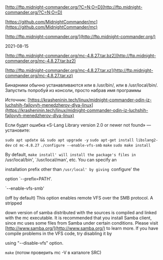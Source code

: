 
[http://ftp.midnight-commander.org/?C=N;O=D](http://ftp.midnight-commander.org/?C=N;O=D)

[https://github.com/MidnightCommander/mc](https://github.com/MidnightCommander/mc)

[http://ftp.midnight-commander.org/](http://ftp.midnight-commander.org/)

2021-08-15

[http://ftp.midnight-commander.org/mc-4.8.27.tar.bz2](http://ftp.midnight-commander.org/mc-4.8.27.tar.bz2)

[http://ftp.midnight-commander.org/mc-4.8.27.tar.xz](http://ftp.midnight-commander.org/mc-4.8.27.tar.xz)

Бинарники обычно устанавливаются или в /usr/bin/, или в /usr/local/bin/. Запустить попробуй из консоли, просто набрав имя программы

Источник: [https://krasheninin.tech/linux/midnight-commander-odin-iz-luchshih-fajlovyh-menedzherov-dlya-linux](https://krasheninin.tech/linux/midnight-commander-odin-iz-luchshih-fajlovyh-menedzherov-dlya-linux)

Если будет ошибка «S-Lang Library version 2.0 or newer not found» — установите:

`sudo apt update && sudo apt upgrade -y`
`sudo apt-get install libslang2-dev`
`cd mc-4.8.27`
`./configure --enable-vfs-smb`
`make`
`sudo make install`

By default, `make install' will install the package's files in
`/usr/local/bin', `/usr/local/man', etc. You can specify an

installation prefix other than `/usr/local' by giving `configure' the

option `--prefix=PATH'.

`--enable-vfs-smb'

(off by default)
This option enables remote VFS over the SMB protocol. A stripped

down version of samba distributed with the sources is compiled and
linked with the mc executable. It is recommended that you install
Samba client, since mc uses some files from Samba under certain
conditions. Please visit [http://www.samba.org/](http://www.samba.org/) to learn more.
If you have compile problems in the VFS code, try disabling it by

using "--disable-vfs" option.

`make` (потом проверить mc -V в каталоге SRC)